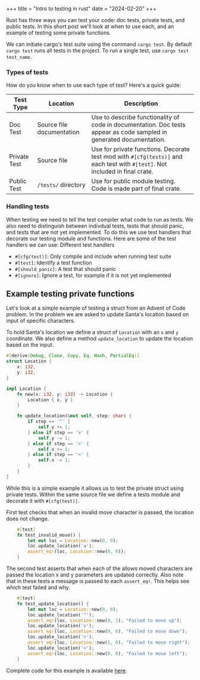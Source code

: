 +++
title = "Intro to testing in rust"
date = "2024-02-20"
+++

Rust has three ways you can test your code: doc tests, private tests, and public tests. In this short post we'll look at when to use each, and an example of testing some private functions.

We can initiate cargo's test suite using the command `cargo test`. By default `cargo test` runs all tests in the project. To run a single test, use `cargo test test_name`.

### Types of tests
How do you know when to use each type of test? Here's a quick guide:

| **Test Type** | **Location**              | **Description**                                                                                                              |
|---------------|---------------------------|------------------------------------------------------------------------------------------------------------------------------|
| Doc Test      | Source file documentation | Use to describe functionality of code in documentation. Doc tests appear as code sampled in generated documentation.         |
| Private Test  | Source file               | Use for private functions. Decorate test mod with `#[cfg(tests)]` and each test with `#[test]`. Not included in final crate. |
| Public Test   | `/tests/` directory       | Use for public module testing. Code is made part of final crate.                                                             |

### Handling tests
When testing we need to tell the test compiler what code to run as tests. We also need to distinguish between indivdual tests, tests that should panic, and tests that are not yet implemented. To do this we use test handlers that decorate our testing module and functions. Here are some of the test handlers we can use:
Different test handlers
- `#[cfg(test)]`: Only compile and include when running test suite
- `#[test]`: Identify a test function
- `#[should_panic]`: A test that should panic
- `#[ignore]`: Ignore a test, for example if it is not yet implemented

## Example testing private functions
Let's look at a simple example of testing a struct from an Advent of Code problem. In the problem we are asked to update Santa's location based on input of specific characters.

To hold Santa's location we define a struct of `Location` with an `x` and `y` coordinate. We also define a method `update_location` to update the location based on the input.


```rust
#[derive(Debug, Clone, Copy, Eq, Hash, PartialEq)]
struct Location {
    x: i32,
    y: i32,
}

impl Location {
    fn new(x: i32, y: i32) -> Location {
        Location { x, y }
    }

    fn update_location(&mut self, step: char) {
        if step == '^' {
            self.y += 1;
        } else if step == 'v' {
            self.y -= 1;
        } else if step == '>' {
            self.x += 1;
        } else if step == '<' {
            self.x -= 1;
        }
    }
}
```

While this is a simple example it allows us to test the private struct using private tests. Within the same source file we define a tests module and decorate it with `#[cfg(test)]`.

First test checks that when an invalid move character is passed, the location does not change.
```rust
    #[test]
    fn test_invalid_move() {
        let mut loc = Location::new(0, 0);
        loc.update_location('a');
        assert_eq!(loc, Location::new(0, 0));
    }
```

The second test asserts that when each of the allows moved characters are passed the location x and y parameters are updated correctly. Also note that in these tests a message is passed to each `assert_eq!`. This helps see which test failed and why.
```rust
    #[test]
    fn test_update_location() {
        let mut loc = Location::new(0, 0);
        loc.update_location('^');
        assert_eq!(loc, Location::new(0, 1), "Failed to move up");
        loc.update_location('v');
        assert_eq!(loc, Location::new(0, 0), "Failed to move down");
        loc.update_location('>');
        assert_eq!(loc, Location::new(1, 0), "Failed to move right");
        loc.update_location('<');
        assert_eq!(loc, Location::new(0, 0), "Failed to move left");
    }
```

Complete code for this example is available [here](https://github.com/kolasniwash/rusty-bits/blob/main/intro-testing/main.rs).